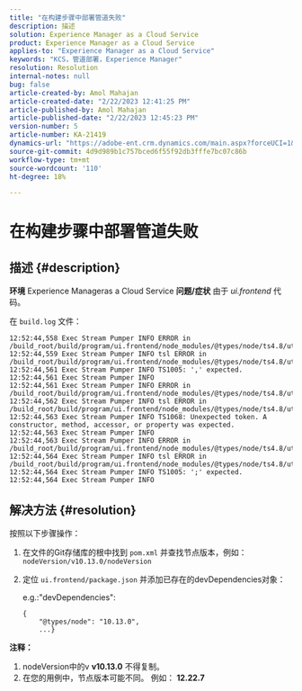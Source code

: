 ```yaml
---
title: "在构建步骤中部署管道失败"
description: 描述
solution: Experience Manager as a Cloud Service
product: Experience Manager as a Cloud Service
applies-to: "Experience Manager as a Cloud Service"
keywords: "KCS，管道部署，Experience Manager"
resolution: Resolution
internal-notes: null
bug: false
article-created-by: Amol Mahajan
article-created-date: "2/22/2023 12:41:25 PM"
article-published-by: Amol Mahajan
article-published-date: "2/22/2023 12:45:23 PM"
version-number: 5
article-number: KA-21419
dynamics-url: "https://adobe-ent.crm.dynamics.com/main.aspx?forceUCI=1&pagetype=entityrecord&etn=knowledgearticle&id=54614d32-aeb2-ed11-83fe-6045bd0065b6"
source-git-commit: 4d9d989b1c757bced6f55f92db3fffe7bc07c86b
workflow-type: tm+mt
source-wordcount: '110'
ht-degree: 18%

---
```


# 在构建步骤中部署管道失败

## 描述 {#description}

<b>环境</b>
Experience Manageras a Cloud Service
<b>问题/症状</b>
由于 *ui.frontend* 代码。

在 `build.log` 文件：


```
12:52:44,558 Exec Stream Pumper INFO ERROR in /build_root/build/program/ui.frontend/node_modules/@types/node/ts4.8/util.d.ts
12:52:44,559 Exec Stream Pumper INFO tsl ERROR in /build_root/build/program/ui.frontend/node_modules/@types/node/ts4.8/util.d.ts(1485,42)
12:52:44,561 Exec Stream Pumper INFO TS1005: ',' expected.
12:52:44,561 Exec Stream Pumper INFO
12:52:44,561 Exec Stream Pumper INFO ERROR in /build_root/build/program/ui.frontend/node_modules/@types/node/ts4.8/util.d.ts
12:52:44,562 Exec Stream Pumper INFO tsl ERROR in /build_root/build/program/ui.frontend/node_modules/@types/node/ts4.8/util.d.ts(1485,44)
12:52:44,563 Exec Stream Pumper INFO TS1068: Unexpected token. A constructor, method, accessor, or property was expected.
12:52:44,563 Exec Stream Pumper INFO
12:52:44,563 Exec Stream Pumper INFO ERROR in /build_root/build/program/ui.frontend/node_modules/@types/node/ts4.8/util.d.ts
12:52:44,564 Exec Stream Pumper INFO tsl ERROR in /build_root/build/program/ui.frontend/node_modules/@types/node/ts4.8/util.d.ts(1485,57)
12:52:44,564 Exec Stream Pumper INFO TS1005: ';' expected.
12:52:44,564 Exec Stream Pumper INFO
```



## 解决方法 {#resolution}

按照以下步骤操作：<br>
1. 在文件的Git存储库的根中找到 `pom.xml` 并查找节点版本，例如： `nodeVersion/v10.13.0/nodeVersion`
2. 定位 `ui.frontend/package.json` 并添加已存在的devDependencies对象：

   e.g.:&quot;devDependencies&quot;:


   ```
   {
       "@types/node": "10.13.0",
       ...}
   ```


<b>注释：</b>

1. nodeVersion中的v <b>v10.13.0</b> 不得复制。
2. 在您的用例中，节点版本可能不同。 例如： <b>12.22.7</b>

